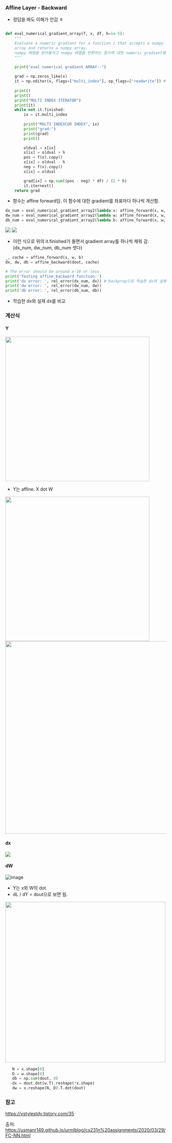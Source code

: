 
### Affine Layer - Backward 

- 정답을 봐도 이해가 안감 ㅎ

```python

def eval_numerical_gradient_array(f, x, df, h=1e-5):
    """
    Evaluate a numeric gradient for a function / that accepts a numpy
    array and returns a numpy array.
    numpy 배열을 받아들이고 numpy 배열을 반환하는 함수에 대한 numeric gradient를 계산함.
    """
    
    print("eval numerical gradient ARRAY--")

    grad = np.zeros_like(x)
    it = np.nditer(x, flags=["multi_index"], op_flags=["readwrite"]) # 배열 x를 iterate한 Multi index를 it에 담음. 
    
    print()
    print()
    print("MULTI INDEX ITERATOR")
    print(it)
    while not it.finished:
        ix = it.multi_index
        
        print("MULTI INDEXCUR INDEX", ix)
        print("grad:")
        print(grad)
        print()

        oldval = x[ix]
        x[ix] = oldval + h
        pos = f(x).copy()
        x[ix] = oldval - h
        neg = f(x).copy()
        x[ix] = oldval

        grad[ix] = np.sum((pos - neg) * df) / (2 * h)
        it.iternext()
    return grad

```

- 함수는 affine forward임. 이 함수에 대한 gradient를 좌표마다 하나씩 계산함.
```python
dx_num = eval_numerical_gradient_array2(lambda x: affine_forward(x, w, b)[0], x, dout) 
dw_num = eval_numerical_gradient_array2(lambda w: affine_forward(x, w, b)[0], w, dout) #
db_num = eval_numerical_gradient_array2(lambda b: affine_forward(x, w, b)[0], b, dout)
```

<img src="https://github.com/sandartchip/TIL/assets/15938354/69406522-8261-483e-b673-89e54e1e6052" />

<img src="https://github.com/sandartchip/TIL/assets/15938354/2c914a8a-dbda-4dbe-8368-7462c1ab926c" />

- 이런 식으로 위의 it.finished가 돌면서 gradient array를 하나씩 채워 감. (dx_num, dw_num, db_num 셋다)

```python
_, cache = affine_forward(x, w, b)
dx, dw, db = affine_backward(dout, cache)

# The error should be around e-10 or less
print('Testing affine_backward function:')
print('dx error: ', rel_error(dx_num, dx)) # backprop으로 학습한 dx와 실제 dx를 비교 
print('dw error: ', rel_error(dw_num, dw))
print('db error: ', rel_error(db_num, db))
```
- 학습한 dx와 실제 dx를 비교

### 계산식 

#### Y
<img src="https://github.com/sandartchip/TIL/assets/15938354/1e19662a-b97a-42df-af0b-5c5456220aaa" width="450px" />

- Y는 affine. X dot W 

<img src="https://github.com/sandartchip/TIL/assets/15938354/3c62c29e-001b-4e10-a1c8-6765ef3ebd4d" width="450px" />

<br>
<img src="https://github.com/sandartchip/TIL/assets/15938354/39cb8504-cdcd-4e1a-b7e4-471042ca05aa" width="600px" />



#### dx
<img src="https://github.com/sandartchip/TIL/assets/15938354/af0cedd4-ecdb-4111-819d-f7924d024014" />

#### dW
![image](https://github.com/sandartchip/TIL/assets/15938354/e5b09603-1b93-42c9-897d-17685c48d052)

- Y는 x와 W의 dot.
- dL / dY = dout으로 보면 됨.

<img src="https://github.com/sandartchip/TIL/assets/15938354/34514fac-d828-4cf3-ac9d-b2ecd9a62bdd" width="500px" />

```python
   N = x.shape[0]
   D = w.shape[0]
   db = np.sum(dout, 0)
   dx = dout.dot(w.T).reshape(*x.shape)
   dw = x.reshape(N, D).T.dot(dout)
```

### 참고<br>
https://vstylestdy.tistory.com/35<br>
 

출처:
https://usmanr149.github.io/urmlblog/cs231n%20assignments/2020/03/29/FC-NN.html
